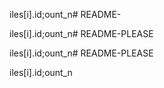

iles[i].id;ount_n# README-

iles[i].id;ount_n# README-PLEASE

iles[i].id;ount_n# README-PLEASE

iles[i].id;ount_n
